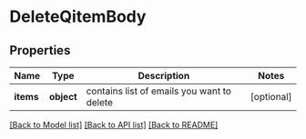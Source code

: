# DeleteQitemBody

## Properties
Name | Type | Description | Notes
------------ | ------------- | ------------- | -------------
**items** | **object** | contains list of emails you want to delete | [optional] 

[[Back to Model list]](../../README.md#documentation-for-models) [[Back to API list]](../../README.md#documentation-for-api-endpoints) [[Back to README]](../../README.md)

